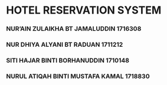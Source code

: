 # HOTEL RESERVATION SYSTEM

### NUR’AIN ZULAIKHA BT JAMALUDDIN   1716308
### NUR DHIYA ALYANI BT RADUAN       1711212
### SITI HAJAR BINTI BORHANUDDIN     1710148
### NURUL ATIQAH BINTI MUSTAFA KAMAL 1718830

